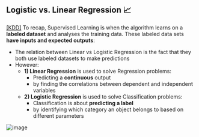 ## Logistic vs. Linear Regression 📈
[[KDD]](https://www.kdnuggets.com/2022/03/linear-logistic-regression-succinct-explanation.html#:~:text=Linear%20Regression%20and%20Logistic%20Regression,used%20to%20solve%20Classification%20problems.) To recap, Supervised Learning is when the algorithm learns on a **labeled dataset** and analyses the training data. These labeled data sets **have inputs and expected outputs**:
- The relation between Linear vs Logistic Regression is the fact that they both use labeled datasets to make predictions
- However:
  - **1) Linear Regression** is used to solve Regression problems:
    - Predicting a **continuous** output
    - by finding the correlations between dependent and independent variables 
  - **2) Logistic Regression** is used to solve Classification problems:
    - Classification is about **predicting a label**
    - by identifying which category an object belongs to based on different parameters 

![image](https://github.com/krystinli/Legoland/assets/33378140/eb554f29-a8f9-4c03-b8e2-fa96931238ef)
